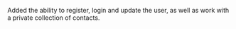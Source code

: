 Added the ability to register, login and update the user, as well as work with a
private collection of contacts.

